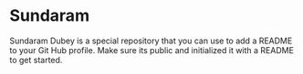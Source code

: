 # Sundaram
Sundaram Dubey is a special repository that you can use to add a README to your Git Hub profile. Make sure its public and initialized it with a README to get started.

